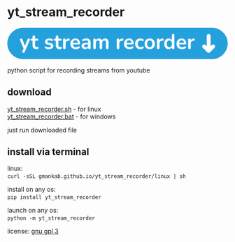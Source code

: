 # yt_stream_recorder

<img src="https://github.com/gmankab/yt_stream_recorder/raw/main/yt_stream_recorder/icons/wide.png">

python script for recording streams from youtube

## download

[yt_stream_recorder.sh](https://github.com/gmankab/yt_stream_recorder/releases/download/yt_stream_recorder/yt_stream_recorder.sh) - for linux  
[yt_stream_recorder.bat](https://github.com/gmankab/yt_stream_recorder/releases/download/yt_stream_recorder/yt_stream_recorder.bat) - for windows

just run downloaded file

## install via terminal

linux:  
`curl -sSL gmankab.github.io/yt_stream_recorder/linux | sh`

install on any os:  
`pip install yt_stream_recorder`

launch on any os:  
`python -m yt_stream_recorder`

license: [gnu gpl 3](https://gnu.org/licenses/gpl-3.0.en.html)
